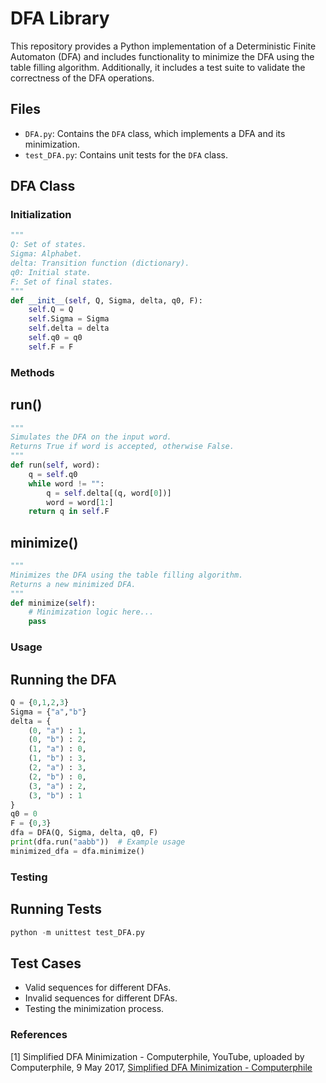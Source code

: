 # DFA Library 

This repository provides a Python implementation of a Deterministic Finite Automaton (DFA) and includes functionality to minimize the DFA using the table filling algorithm. Additionally, it includes a test suite to validate the correctness of the DFA operations.

## Files

- `DFA.py`: Contains the `DFA` class, which implements a DFA and its minimization.
- `test_DFA.py`: Contains unit tests for the `DFA` class.

## DFA Class

### Initialization

```python
"""
Q: Set of states.
Sigma: Alphabet.
delta: Transition function (dictionary).
q0: Initial state.
F: Set of final states.
"""
def __init__(self, Q, Sigma, delta, q0, F):
    self.Q = Q
    self.Sigma = Sigma
    self.delta = delta 
    self.q0 = q0    
    self.F = F
```

### Methods 
## run()
```python
"""
Simulates the DFA on the input word.
Returns True if word is accepted, otherwise False.
"""
def run(self, word):
    q = self.q0
    while word != "":
        q = self.delta[(q, word[0])]
        word = word[1:]
    return q in self.F
```
## minimize()
```python
"""
Minimizes the DFA using the table filling algorithm.
Returns a new minimized DFA.
"""
def minimize(self):
    # Minimization logic here...
    pass
```
### Usage 
## Running the DFA
```python
Q = {0,1,2,3}
Sigma = {"a","b"}
delta = {
    (0, "a") : 1,
    (0, "b") : 2,
    (1, "a") : 0,
    (1, "b") : 3, 
    (2, "a") : 3,
    (2, "b") : 0,
    (3, "a") : 2,
    (3, "b") : 1
}
q0 = 0
F = {0,3}
dfa = DFA(Q, Sigma, delta, q0, F)
print(dfa.run("aabb"))  # Example usage
minimized_dfa = dfa.minimize()
```
### Testing 
## Running Tests
```python
python -m unittest test_DFA.py
```
## Test Cases 
- Valid sequences for different DFAs.
- Invalid sequences for different DFAs.
- Testing the minimization process.

### References 
[1] Simplified DFA Minimization - Computerphile, YouTube, uploaded by Computerphile, 9 May 2017, [Simplified DFA Minimization - Computerphile](https://www.youtube.com/watch?v=oHVHkkah3MY&list=PLzH6n4zXuckpc5x08oRM4AI02g5KwFQov&index=2&pp=iAQB)





